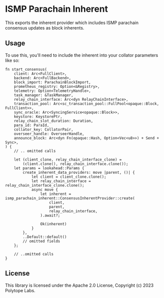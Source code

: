# ISMP Parachain Inherent

This exports the inherent provider which includes ISMP parachain consensus updates as block
inherents.

## Usage

To use this, you'll need to include the inherent into your collator parameters like so:

```rust,ignore
fn start_consensus(
    client: Arc<FullClient>,
    backend: Arc<FullBackend>,
    block_import: ParachainBlockImport,
    prometheus_registry: Option<&Registry>,
    telemetry: Option<TelemetryHandle>,
    task_manager: &TaskManager,
    relay_chain_interface: Arc<dyn RelayChainInterface>,
    transaction_pool: Arc<sc_transaction_pool::FullPool<opaque::Block, FullClient>>,
    sync_oracle: Arc<SyncingService<opaque::Block>>,
    keystore: KeystorePtr,
    relay_chain_slot_duration: Duration,
    para_id: ParaId,
    collator_key: CollatorPair,
    overseer_handle: OverseerHandle,
    announce_block: Arc<dyn Fn(opaque::Hash, Option<Vec<u8>>) + Send + Sync>,
) {
    // .. omitted calls

    let (client_clone, relay_chain_interface_clone) =
        (client.clone(), relay_chain_interface.clone());
    let params = lookahead::Params {
        create_inherent_data_providers: move |parent, ()| {
            let client = client_clone.clone();
            let relay_chain_interface = relay_chain_interface_clone.clone();
            async move {
                let inherent = ismp_parachain_inherent::ConsensusInherentProvider::create(
                    client,
                    parent,
                    relay_chain_interface,
                ).await?;

                Ok(inherent)
            }
        },
        ..Default::default()
        // omitted fields
    };
    
    // ..omitted calls
}
```


## License

This library is licensed under the Apache 2.0 License, Copyright (c) 2023 Polytope Labs.
